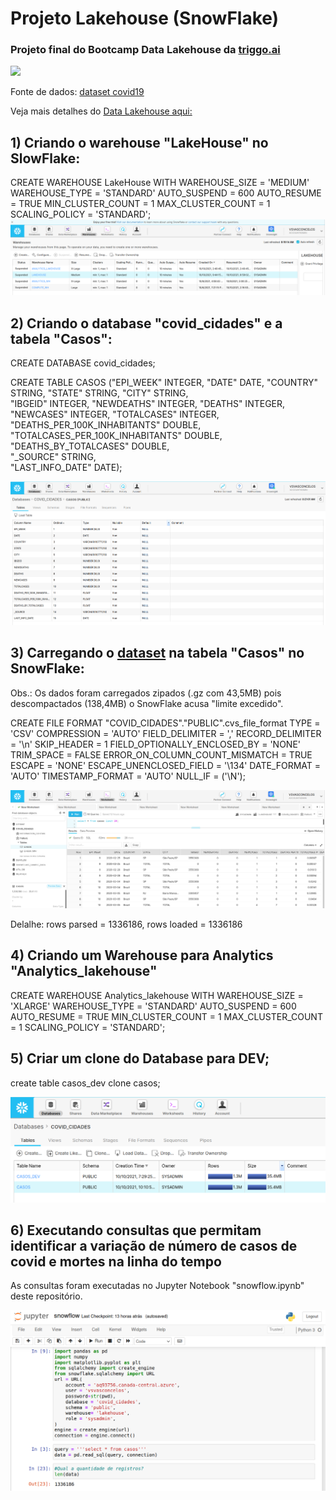 # Projeto Lakehouse (SnowFlake)
### Projeto final do Bootcamp Data Lakehouse da [triggo.ai](https://learning.triggo.ai)

<img src="https://images.unsplash.com/photo-1541420937988-702d78cb9fa1?ixid=MnwxMjA3fDB8MHxzZWFyY2h8MXx8bGFrZWhvdXNlfGVufDB8fDB8fA%3D%3D&ixlib=rb-1.2.1&w=1000&q=80" width="500">

Fonte de dados: [dataset covid19](https://github.com/wcota/covid19br)  

Veja mais detalhes do [Data Lakehouse aqui:](https://anderson-paulucci.medium.com/big-data-com-data-lakehouse-cbd7b4300a81)

## 1) Criando o warehouse "LakeHouse" no SlowFlake: 
   
CREATE WAREHOUSE LakeHouse
WITH WAREHOUSE_SIZE = 'MEDIUM' 
WAREHOUSE_TYPE = 'STANDARD' 
AUTO_SUSPEND = 600 
AUTO_RESUME = TRUE 
MIN_CLUSTER_COUNT = 1 
MAX_CLUSTER_COUNT = 1 
SCALING_POLICY = 'STANDARD';
![Fig1](https://github.com/vsvasconcelos/projSnowFlake/blob/main/fig1.png)

## 2) Criando o database "covid_cidades" e a tabela "Casos":   

CREATE DATABASE covid_cidades;   

CREATE TABLE CASOS
("EPI_WEEK" INTEGER,
"DATE" DATE,
"COUNTRY" STRING,
"STATE" STRING,
"CITY" STRING,                                              
"IBGEID" INTEGER,
"NEWDEATHS" INTEGER,
"DEATHS" INTEGER,                                             
"NEWCASES" INTEGER,
"TOTALCASES" INTEGER,                                                
"DEATHS_PER_100K_INHABITANTS" DOUBLE,                                               
"TOTALCASES_PER_100K_INHABITANTS" DOUBLE,                                                
"DEATHS_BY_TOTALCASES" DOUBLE,                                                
"_SOURCE" STRING,                                             
"LAST_INFO_DATE" DATE);

![Fig2](https://github.com/vsvasconcelos/projSnowFlake/blob/main/fig2.png)

## 3) Carregando o [dataset](https://github.com/wcota/covid19br) na tabela "Casos" no SnowFlake: 
Obs.: Os dados foram carregados zipados (.gz com 43,5MB) pois descompactados (138,4MB) o SnowFlake acusa "limite excedido". 

CREATE FILE FORMAT "COVID_CIDADES"."PUBLIC".cvs_file_format TYPE = 'CSV' COMPRESSION = 'AUTO' FIELD_DELIMITER = ',' RECORD_DELIMITER = '\n' SKIP_HEADER = 1 FIELD_OPTIONALLY_ENCLOSED_BY = 'NONE' TRIM_SPACE = FALSE ERROR_ON_COLUMN_COUNT_MISMATCH = TRUE ESCAPE = 'NONE' ESCAPE_UNENCLOSED_FIELD = '\134' DATE_FORMAT = 'AUTO' TIMESTAMP_FORMAT = 'AUTO' NULL_IF = ('\\N');

![Fig3](https://github.com/vsvasconcelos/projSnowFlake/blob/main/fig3.png)

Delalhe: rows parsed = 1336186, rows loaded = 1336186     

## 4) Criando um Warehouse para Analytics "Analytics_lakehouse"   

CREATE WAREHOUSE Analytics_lakehouse WITH WAREHOUSE_SIZE = 'XLARGE' WAREHOUSE_TYPE = 'STANDARD' AUTO_SUSPEND = 600 AUTO_RESUME = TRUE MIN_CLUSTER_COUNT = 1 MAX_CLUSTER_COUNT = 1 SCALING_POLICY = 'STANDARD';   

## 5) Criar um clone do Database para DEV;   
create table casos_dev clone casos;

![Fig5](https://github.com/vsvasconcelos/projSnowFlake/blob/main/fig5.png)

## 6) Executando consultas que permitam identificar a variação de número de casos de covid e mortes na linha do tempo   

As consultas foram executadas no Jupyter Notebook "snowflow.ipynb" deste repositório.   

![Fig4](https://github.com/vsvasconcelos/projSnowFlake/blob/main/fig4.png)




